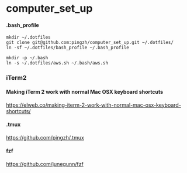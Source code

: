 # computer_set_up

#### .bash_profile

```
mkdir ~/.dotfiles
git clone git@github.com:pingzh/computer_set_up.git ~/.dotfiles/
ln -sf ~/.dotfiles/bash_profile ~/.bash_profile

mkdir -p ~/.bash
ln -s ~/.dotfiles/aws.sh ~/.bash/aws.sh
```

### iTerm2 ### 

#### Making iTerm 2 work with normal Mac OSX keyboard shortcuts 
https://elweb.co/making-iterm-2-work-with-normal-mac-osx-keyboard-shortcuts/

#### .tmux 
https://github.com/pingzh/.tmux


#### fzf 
https://github.com/junegunn/fzf



